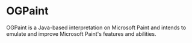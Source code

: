 # OGPaint
OGPaint is a Java-based interpretation on Microsoft Paint and intends to emulate and improve Microsoft Paint's features and abilities.
